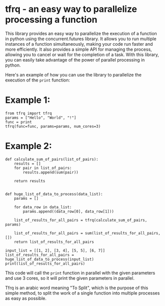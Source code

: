 # tfrq - an easy way to parallelize processing a function

This library provides an easy way to parallelize the execution of a function in python using the concurrent.futures
library. It allows you to run multiple instances of a function simultaneously, making your code run faster and more
efficiently. It also provides a simple API for managing the process, allowing you to cancel or wait for the completion
of a task. With this library, you can easily take advantage of the power of parallel processing in python.

Here's an example of how you can use the library to parallelize the execution of the `print` function:

# Example 1:

```
from tfrq import tfrq
params = ["Hello", "World", "!"]
func = print
tfrq(func=func, params=params, num_cores=3)
```

# Example 2:

```
def calculate_sum_of_pairs(list_of_pairs):
    results = []
    for pair in list_of_pairs:
        results.append(sum(pair))

    return results


def huge_list_of_data_to_process(data_list):
    params = []

    for data_row in data_list:
        params.append((data_row[0], data_row[1]))

    list_of_results_for_all_pairs = tfrq(calculate_sum_of_pairs, params)

    list_of_results_for_all_pairs = sum(list_of_results_for_all_pairs, [])
    return list_of_results_for_all_pairs
    
input_list = [[1, 2], [3, 4], [5, 5], [6, 7]]
list_of_results_for_all_pairs = huge_list_of_data_to_process(input_list)
print(list_of_results_for_all_pairs)
```

This code will call the `print` function in parallel with the given parameters and use 3 cores, so it will print the
given parameters in parallel.

Tfrq is an arabic word meaning "To Split", which is the purpose of this simple method, to split the work of a single
function into multiple processes as easy as possible.